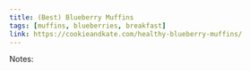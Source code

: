 ```yaml
---
title: (Best) Blueberry Muffins
tags: [muffins, blueberries, breakfast]
link: https://cookieandkate.com/healthy-blueberry-muffins/
---
```

Notes:  

